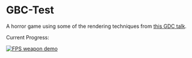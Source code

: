 # GBC-Test
A horror game using some of the rendering techniques from [this GDC talk](https://www.youtube.com/watch?v=ZW8gWgpptI8&ab_channel=GDC). 

Current Progress:

[![FPS weapon demo](https://img.youtube.com/vi/UWSs6utjMno/0.jpg)](https://youtu.be/UWSs6utjMno)
